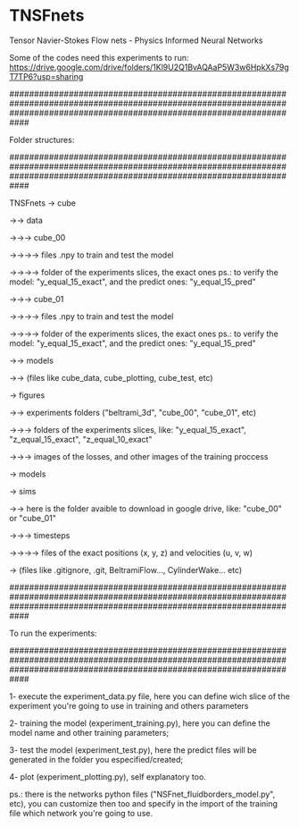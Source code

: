 # TNSFnets
Tensor Navier-Stokes Flow nets - Physics Informed Neural Networks

Some of the codes need this experiments to run: https://drive.google.com/drive/folders/1Kl9U2Q1BvAQAaP5W3w6HpkXs79gT7TP6?usp=sharing

############################################################################################################################################################################

Folder structures:

############################################################################################################################################################################

TNSFnets
  -> cube
  
  ->-> data
  
  ->->-> cube_00
  
  ->->->-> files .npy to train and test the model
  
  ->->->-> folder of the experiments slices, the exact ones ps.: to verify the model: "y_equal_15_exact", and the predict ones: "y_equal_15_pred"
  
  ->->-> cube_01
  
  ->->->-> files .npy to train and test the model
  
  ->->->-> folder of the experiments slices, the exact ones ps.: to verify the model: "y_equal_15_exact", and the predict ones: "y_equal_15_pred"
  
  ->-> models
  
  ->-> (files like cube_data, cube_plotting, cube_test, etc)
  
  -> figures
  
  ->-> experiments folders ("beltrami_3d", "cube_00", "cube_01", etc)
  
  ->->-> folders of the experiments slices, like: "y_equal_15_exact", "z_equal_15_exact", "z_equal_10_exact"
  
  ->->-> images of the losses, and other images of the training proccess
  
  -> models
  
  -> sims
  
  ->-> here is the folder avaible to download in google drive, like: "cube_00" or "cube_01"
  
  ->->-> timesteps
  
  ->->->-> files of the exact positions (x, y, z) and velocities (u, v, w)
  
  -> (files like .gitignore, .git, BeltramiFlow..., CylinderWake... etc)
  
  
  ############################################################################################################################################################################
  
  To run the experiments:
  
  ############################################################################################################################################################################
  
  1- execute the experiment_data.py file, here you can define wich slice of the experiment you're going to use in training and others parameters
  
  2- training the model (experiment_training.py), here you can define the model name and other training parameters;
  
  3- test the model (experiment_test.py), here the predict files will be generated in the folder you especified/created;
  
  4- plot (experiment_plotting.py), self explanatory too.
  
  ps.: there is the networks python files ("NSFnet_fluidborders_model.py", etc), you can customize then too and specify in the import of the training file which network you're going to use.
